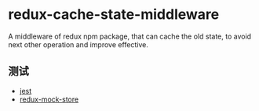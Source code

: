 # redux-cache-state-middleware
A middleware of redux npm package, that can cache the old state, to avoid next other operation and improve effective.

## 测试

 - [jest](https://github.com/facebook/jest)
 - [redux-mock-store](https://github.com/dmitry-zaets/redux-mock-store)